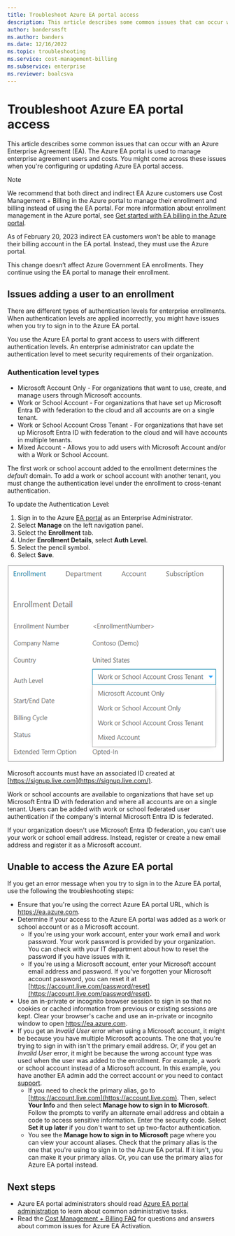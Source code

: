 ```yaml
---
title: Troubleshoot Azure EA portal access
description: This article describes some common issues that can occur with an Azure Enterprise Agreement (EA) in the Azure EA portal.
author: bandersmsft
ms.author: banders
ms.date: 12/16/2022
ms.topic: troubleshooting
ms.service: cost-management-billing
ms.subservice: enterprise
ms.reviewer: boalcsva
---
```


# Troubleshoot Azure EA portal access

This article describes some common issues that can occur with an Azure Enterprise Agreement (EA). The Azure EA portal is used to manage enterprise agreement users and costs. You might come across these issues when you're configuring or updating Azure EA portal access.

> [!NOTE]
> We recommend that both direct and indirect EA Azure customers use Cost Management + Billing in the Azure portal to manage their enrollment and billing instead of using the EA portal. For more information about enrollment management in the Azure portal, see [Get started with EA billing in the Azure portal](../manage/ea-direct-portal-get-started.md).
>
> As of February 20, 2023 indirect EA customers won’t be able to manage their billing account in the EA portal. Instead, they must use the Azure portal. 
> 
> This change doesn’t affect Azure Government EA enrollments. They continue using the EA portal to manage their enrollment.

## Issues adding a user to an enrollment

There are different types of authentication levels for enterprise enrollments. When authentication levels are applied incorrectly, you might have issues when you try to sign in to the Azure EA portal.

You use the Azure EA portal to grant access to users with different authentication levels. An enterprise administrator can update the authentication level to meet security requirements of their organization.

### Authentication level types

- Microsoft Account Only - For organizations that want to use, create, and manage users through Microsoft accounts.
- Work or School Account - For organizations that have set up Microsoft Entra ID with federation to the cloud and all accounts are on a single tenant.
- Work or School Account Cross Tenant - For organizations that have set up Microsoft Entra ID with federation to the cloud and will have accounts in multiple tenants.
- Mixed Account - Allows you to add users with Microsoft Account and/or with a Work or School Account.

The first work or school account added to the enrollment determines the _default_ domain. To add a work or school account with another tenant, you must change the authentication level under the enrollment to cross-tenant authentication.

To update the Authentication Level:

1. Sign in to the Azure [EA portal](https://ea.azure.com/) as an Enterprise Administrator.
2. Select **Manage** on the left navigation panel.
3. Select the **Enrollment** tab.
4. Under **Enrollment Details**, select **Auth Level**.
5. Select the pencil symbol.
6. Select **Save**.

![Example showing authentication levels ](./media/ea-portal-troubleshoot/create-ea-authentication-level-types.png)

Microsoft accounts must have an associated ID created at [https://signup.live.com](https://signup.live.com/).

Work or school accounts are available to organizations that have set up Microsoft Entra ID with federation and where all accounts are on a single tenant. Users can be added with work or school federated user authentication if the company's internal Microsoft Entra ID is federated.

If your organization doesn't use Microsoft Entra ID federation, you can't use your work or school email address. Instead, register or create a new email address and register it as a Microsoft account.

## Unable to access the Azure EA portal

If you get an error message when you try to sign in to the Azure EA portal, use the following the troubleshooting steps:

- Ensure that you're using the correct Azure EA portal URL, which is https://ea.azure.com.
- Determine if your access to the Azure EA portal was added as a work or school account or as a Microsoft account.
  - If you're using your work account, enter your work email and work password. Your work password is provided by your organization. You can check with your IT department about how to reset the password if you have issues with it.
  - If you're using a Microsoft account, enter your Microsoft account email address and password. If you've forgotten your Microsoft account password, you can reset it at [https://account.live.com/password/reset](https://account.live.com/password/reset).
- Use an in-private or incognito browser session to sign in so that no cookies or cached information from previous or existing sessions are kept. Clear your browser's cache and use an in-private or incognito window to open https://ea.azure.com.
- If you get an _Invalid User_ error when using a Microsoft account, it might be because you have multiple Microsoft accounts. The one that you're trying to sign in with isn't the primary email address.
Or, if you get an _Invalid User_ error, it might be because the wrong account type was used when the user was added to the enrollment. For example, a work or school account instead of a Microsoft account. In this example, you have another EA admin  add the correct account or you need to contact [support](https://support.microsoft.com/supportforbusiness/productselection?sapId=cf791efa-485b-95a3-6fad-3daf9cd4027c).
  - If you need to check the primary alias, go to [https://account.live.com](https://account.live.com). Then, select **Your Info** and then select **Manage how to sign in to Microsoft**. Follow the prompts to verify an alternate email address and obtain a code to access sensitive information. Enter the security code. Select **Set it up later** if you don't want to set up two-factor authentication.
  - You see the **Manage how to sign in to Microsoft** page where you can view your account aliases. Check that the primary alias is the one that you're using to sign in to the Azure EA portal. If it isn't, you can make it your primary alias. Or, you can use the primary alias for Azure EA portal instead.

## Next steps

- Azure EA portal administrators should read [Azure EA portal administration](../manage/ea-portal-administration.md) to learn about common administrative tasks.
- Read the [Cost Management + Billing FAQ](../cost-management-billing-faq.yml) for questions and answers about common issues for Azure EA Activation.
